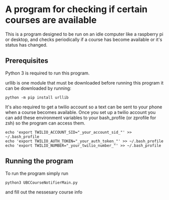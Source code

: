# A program for checking if certain courses are available

This is a program designed to be run on an idle computer like a raspberry pi or desktop, and checks periodically if a course has become available or it's status has changed.

## Prerequisites

Python 3 is required to run this program. 

urllib is one module that must be downloaded before running this program it can be downloaded by running:

```
python -m pip install urllib
```
It's also required to get a twilio account so a text can be sent to your phone when a course becomes available. Once you set up a twilio account you can add these environment variables to your bash_profile (or zprofile for zsh)  so the program can access them.

```
echo 'export TWILIO_ACCOUNT_SID="_your_account_sid_"' >> ~/.bash_profile
echo 'export TWILIO_AUTH_TOKEN="_your_auth_token_"' >> ~/.bash_profile
echo 'export TWILIO_NUMBER="_your_twilio_number_"' >> ~/.bash_profile
```

## Running the program

To run the program simply run 

```
python3 UBCCourseNotifierMain.py
```

and fill out the nessesary course info
 
